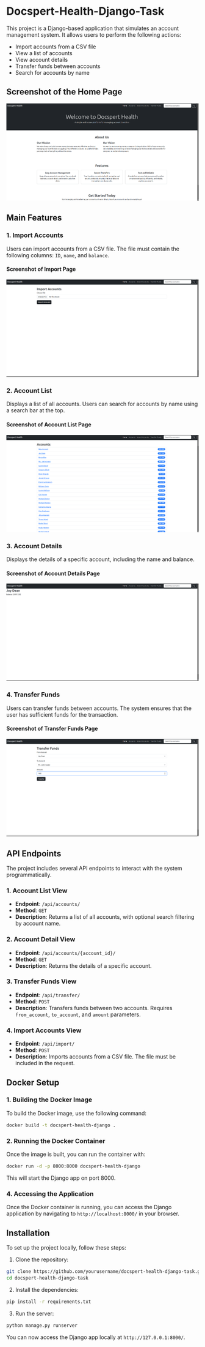 # Docspert-Health-Django-Task

This project is a Django-based application that simulates an account management system. It allows users to perform the following actions:

- Import accounts from a CSV file
- View a list of accounts
- View account details
- Transfer funds between accounts
- Search for accounts by name

## Screenshot of the Home Page

![Import Accounts](./images/home.png)

## Main Features

### 1. Import Accounts

Users can import accounts from a CSV file. The file must contain the following columns: `ID`, `name`, and `balance`.

#### Screenshot of Import Page

![Import Accounts](./images/import.png)

### 2. Account List

Displays a list of all accounts. Users can search for accounts by name using a search bar at the top.

#### Screenshot of Account List Page

![Account List](./images/list.png)

### 3. Account Details

Displays the details of a specific account, including the name and balance.

#### Screenshot of Account Details Page

![Account Detail](./images/details.png)

### 4. Transfer Funds

Users can transfer funds between accounts. The system ensures that the user has sufficient funds for the transaction.

#### Screenshot of Transfer Funds Page

![Transfer Funds](./images/transfer.png)

## API Endpoints

The project includes several API endpoints to interact with the system programmatically.

### 1. Account List View

- **Endpoint**: `/api/accounts/`
- **Method**: `GET`
- **Description**: Returns a list of all accounts, with optional search filtering by account name.

### 2. Account Detail View

- **Endpoint**: `/api/accounts/{account_id}/`
- **Method**: `GET`
- **Description**: Returns the details of a specific account.

### 3. Transfer Funds View

- **Endpoint**: `/api/transfer/`
- **Method**: `POST`
- **Description**: Transfers funds between two accounts. Requires `from_account`, `to_account`, and `amount` parameters.

### 4. Import Accounts View

- **Endpoint**: `/api/import/`
- **Method**: `POST`
- **Description**: Imports accounts from a CSV file. The file must be included in the request.

## Docker Setup

### 1. Building the Docker Image

To build the Docker image, use the following command:

```bash
docker build -t docspert-health-django .
```

### 2. Running the Docker Container

Once the image is built, you can run the container with:

```bash
docker run -d -p 8000:8000 docspert-health-django
```

This will start the Django app on port 8000.

### 4. Accessing the Application

Once the Docker container is running, you can access the Django application by navigating to `http://localhost:8000/` in your browser.

## Installation

To set up the project locally, follow these steps:

1. Clone the repository:

```bash
git clone https://github.com/yourusername/docspert-health-django-task.git
cd docspert-health-django-task
```

2. Install the dependencies:

```bash
pip install -r requirements.txt
```

3. Run the server:

```bash
python manage.py runserver
```

You can now access the Django app locally at `http://127.0.0.1:8000/`.
